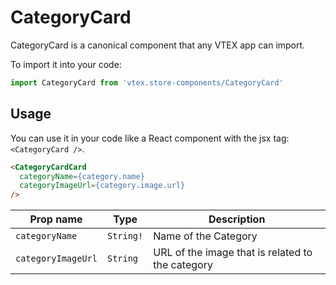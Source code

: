 # CategoryCard
CategoryCard is a canonical component that any VTEX app can import.

To import it into your code: 
```js
import CategoryCard from 'vtex.store-components/CategoryCard'
```

## Usage
You can use it in your code like a React component with the jsx tag: `<CategoryCard />`. 
```html
<CategoryCardCard 
  categoryName={category.name}
  categoryImageUrl={category.image.url}
/>
```

| Prop name          | Type       | Description                                                                 |
| ------------------ | ---------- | --------------------------------------------------------------------------- |
| `categoryName`     | `String!`  | Name of the Category                                                        |
| `categoryImageUrl` | `String`   | URL of the image that is related to the category                            |


